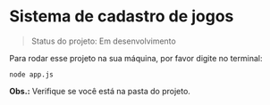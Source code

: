 # Sistema de cadastro de jogos

> Status do projeto: Em desenvolvimento

Para rodar esse projeto na sua máquina, por favor digite no terminal: 

```
node app.js
```

**Obs.:** Verifique se você está na pasta do projeto.  